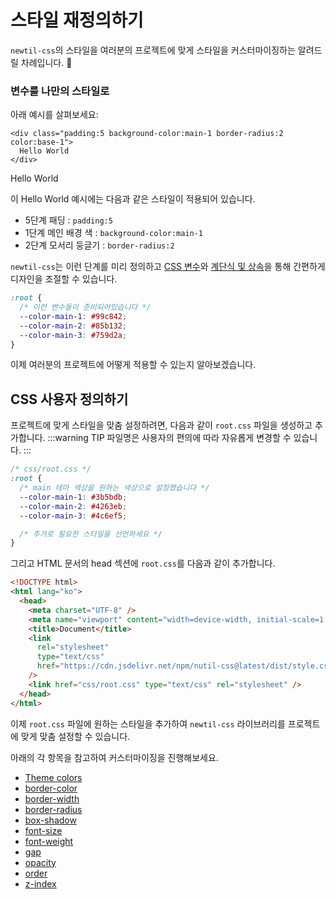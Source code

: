 <script setup>
import ExampleSection from "../components/demo/ExampleSection.vue"
</script>

# 스타일 재정의하기

`newtil-css`의 스타일을 여러분의 프로젝트에 맞게 스타일을 커스터마이징하는 알려드릴 차례입니다. 🚀

### 변수를 나만의 스타일로

아래 예시를 살펴보세요:

```html{1}
<div class="padding:5 background-color:main-1 border-radius:2 color:base-1">
  Hello World
</div>
```

<ExampleSection>
  <template #h>스타일 재정의하기</template>
  <div class="padding:5 bg-color:main-1 border-radius:2 color:base-1">Hello World</div>
</ExampleSection>

이 Hello World 예시에는 다음과 같은 스타일이 적용되어 있습니다.

- 5단계 패딩 : `padding:5`
- 1단계 메인 배경 색 : `background-color:main-1`
- 2단계 모서리 둥글기 : `border-radius:2`

`newtil-css`는 이런 단계를 미리 정의하고 [CSS 변수](https://developer.mozilla.org/en-US/docs/Web/CSS/Using_CSS_custom_properties)와 [계단식 및 상속](https://developer.mozilla.org/ko/docs/Learn/CSS/Building_blocks/Cascade_and_inheritance)을 통해 간편하게 디자인을 조절할 수 있습니다.

```css
:root {
  /* 이런 변수들이 준비되어있습니다 */
  --color-main-1: #99c842;
  --color-main-2: #85b132;
  --color-main-3: #759d2a;
}
```

이제 여러분의 프로젝트에 어떻게 적용할 수 있는지 알아보겠습니다.

## CSS 사용자 정의하기

프로젝트에 맞게 스타일을 맞춤 설정하려면, 다음과 같이 `root.css` 파일을 생성하고 추가합니다.
:::warning TIP
파일명은 사용자의 편의에 따라 자유롭게 변경할 수 있습니다.
:::

```css
/* css/root.css */
:root {
  /* main 테마 색상을 원하는 색상으로 설정했습니다 */
  --color-main-1: #3b5bdb;
  --color-main-2: #4263eb;
  --color-main-3: #4c6ef5;

  /* 추가로 필요한 스타일을 선언하세요 */
}
```

그리고 HTML 문서의 head 섹션에 `root.css`를 다음과 같이 추가합니다.

```html {11}
<!DOCTYPE html>
<html lang="ko">
  <head>
    <meta charset="UTF-8" />
    <meta name="viewport" content="width=device-width, initial-scale=1.0" />
    <title>Document</title>
    <link
      rel="stylesheet"
      type="text/css"
      href="https://cdn.jsdelivr.net/npm/nutil-css@latest/dist/style.css"
    />
    <link href="css/root.css" type="text/css" rel="stylesheet" />
  </head>
</html>
```

이제 `root.css` 파일에 원하는 스타일을 추가하여 `newtil-css` 라이브러리를 프로젝트에 맞게 맞춤 설정할 수 있습니다.

아래의 각 항목을 참고하여 커스터마이징을 진행해보세요.

- [Theme colors](../variables/theme-colors.md)
- [border-color](../variables/border-color.md)
- [border-width](../variables/border-width.md)
- [border-radius](../variables/border-radius.md)
- [box-shadow](../variables/box-shadow.md)
- [font-size](../variables/font-size.md)
- [font-weight](../variables/font-weight.md)
- [gap](../variables/gap.md)
- [opacity](../variables/opacity.md)
- [order](../variables/order.md)
- [z-index](../variables/z-index.md)
